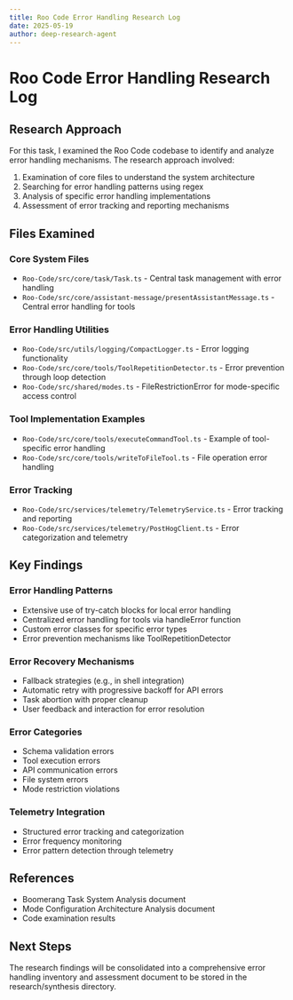 ```yaml
---
title: Roo Code Error Handling Research Log
date: 2025-05-19
author: deep-research-agent
---
```


# Roo Code Error Handling Research Log

## Research Approach

For this task, I examined the Roo Code codebase to identify and analyze error handling mechanisms. The research approach involved:

1. Examination of core files to understand the system architecture
2. Searching for error handling patterns using regex
3. Analysis of specific error handling implementations
4. Assessment of error tracking and reporting mechanisms

## Files Examined

### Core System Files
- `Roo-Code/src/core/task/Task.ts` - Central task management with error handling
- `Roo-Code/src/core/assistant-message/presentAssistantMessage.ts` - Central error handling for tools

### Error Handling Utilities
- `Roo-Code/src/utils/logging/CompactLogger.ts` - Error logging functionality
- `Roo-Code/src/core/tools/ToolRepetitionDetector.ts` - Error prevention through loop detection
- `Roo-Code/src/shared/modes.ts` - FileRestrictionError for mode-specific access control

### Tool Implementation Examples
- `Roo-Code/src/core/tools/executeCommandTool.ts` - Example of tool-specific error handling
- `Roo-Code/src/core/tools/writeToFileTool.ts` - File operation error handling

### Error Tracking
- `Roo-Code/src/services/telemetry/TelemetryService.ts` - Error tracking and reporting
- `Roo-Code/src/services/telemetry/PostHogClient.ts` - Error categorization and telemetry

## Key Findings

### Error Handling Patterns
- Extensive use of try-catch blocks for local error handling
- Centralized error handling for tools via handleError function
- Custom error classes for specific error types
- Error prevention mechanisms like ToolRepetitionDetector

### Error Recovery Mechanisms
- Fallback strategies (e.g., in shell integration)
- Automatic retry with progressive backoff for API errors
- Task abortion with proper cleanup
- User feedback and interaction for error resolution

### Error Categories
- Schema validation errors
- Tool execution errors
- API communication errors
- File system errors
- Mode restriction violations

### Telemetry Integration
- Structured error tracking and categorization
- Error frequency monitoring
- Error pattern detection through telemetry

## References
- Boomerang Task System Analysis document
- Mode Configuration Architecture Analysis document
- Code examination results

## Next Steps

The research findings will be consolidated into a comprehensive error handling inventory and assessment document to be stored in the research/synthesis directory.